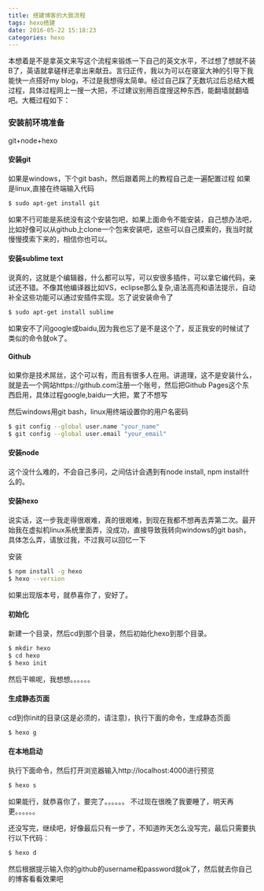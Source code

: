 ```yaml
---
title: 搭建博客的大致流程
tags: hexo搭建
date: 2016-05-22 15:18:23
categories: hexo
---
```

本想着是不是拿英文来写这个流程来锻炼一下自己的英文水平，不过想了想就不装B了，英语就拿磋样还拿出来献丑。言归正传，我以为可以在寝室大神的引导下我能快一点搭好my blog，不过是我想得太简单。经过自己踩了无数坑过后总结大概过程，具体过程网上一搜一大把，不过建议别用百度搜这种东西，能翻墙就翻墙吧。大概过程如下：

<!--more-->

### 安装前环境准备
git+node+hexo

#### 安装git
如果是windows，下个git bash，然后跟着网上的教程自己走一遍配置过程
如果是linux,直接在终端输入代码

``` bash
$ sudo apt-get install git
```

如果不行可能是系统没有这个安装包吧，如果上面命令不能安装，自己想办法吧，比如好像可以从github上clone一个包来安装吧，这些可以自己摸索的，我当时就慢慢摸索下来的，相信你也可以。

#### 安装sublime text
说真的，这就是个编辑器，什么都可以写，可以安很多插件，可以拿它编代码，亲试还不错。不像其他编译器比如VS，eclipse那么复杂,语法高亮和语法提示，自动补全这些功能可以通过安插件实现。忘了说安装命令了

``` bash
$ sudo apt-get install sublime
```

如果安不了问google或baidu,因为我也忘了是不是这个了，反正我安的时候试了类似的命令就ok了。

#### Github
如果你是技术屌丝，这个可以有，而且有很多人在用。讲道理，这不是安装什么，就是去一个网站https://github.com注册一个账号，然后把Github Pages这个东西启用，具体过程google,baidu一大把，累了不想写

然后windows用git bash，linux用终端设置你的用户名密码

``` bash
$ git config --global user.name "your_name"
$ git config --global user.email "your_email"
```

#### 安装node
这个没什么难的，不会自己多问，之间估计会遇到有node install, npm install什么的。

#### 安装hexo
说实话，这一步我走得很艰难，真的很艰难，到现在我都不想再去弄第二次。最开始我在虚拟机linux系统里面弄，没成功，直接导致我转向windows的git bash，具体怎么弄，请放过我，不过我可以回忆一下

安装

``` bash
$ npm install -g hexo
$ hexo --version
```

如果出现版本号，就恭喜你了，安好了。

#### 初始化
新建一个目录，然后cd到那个目录，然后初始化hexo到那个目录。

``` bash
$ mkdir hexo
$ cd hexo
$ hexo init
```

然后干嘛呢，我想想。。。。。。

#### 生成静态页面
cd到你init的目录(这是必须的，请注意)，执行下面的命令，生成静态页面

``` bash
$ hexo g
```

#### 在本地启动
执行下面命令，然后打开浏览器输入http://localhost:4000进行预览

``` bash
$ hexo s
```

如果能行，就恭喜你了，要完了。。。。。。
不过现在很晚了我要睡了，明天再更。。。。。。



还没写完，继续吧，好像最后只有一步了，不知道昨天怎么没写完，最后只需要执行以下代码：

``` bash
$ hexo d
```

然后根据提示输入你的github的username和password就ok了，然后就去你自己的博客看看效果吧

